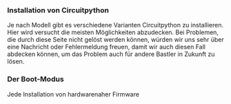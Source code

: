 ### Installation von Circuitpython

Je nach Modell gibt es verschiedene Varianten Circuitpython zu installieren. Hier wird versucht die meisten Möglichkeiten abzudecken. Bei Problemen, die durch diese Seite nicht gelöst werden können, würden wir uns sehr über eine Nachricht oder Fehlermeldung freuen, damit wir auch diesen Fall abdecken können, um das Problem auch für andere Bastler in Zukunft zu lösen. 



### Der Boot-Modus

Jede Installation von hardwarenaher Firmware


